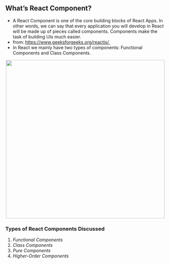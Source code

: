 ## What’s React Component?
  - A React Component is one of the core building blocks of React Apps. In other words, we can say that every application you will develop in React will be made up of pieces called components. Components make the task of building UIs much easier.
  - from: https://www.geeksforgeeks.org/reactjs/ 
  - In React we mainly have two types of components: Functional Components and Class Components.
  
<p align="center">
<img src="https://miro.medium.com/max/700/1*Q2t-jgIzVx_w1Cyy1YlbNw.png" width="500px"  ></p>
 
 ### Types of React Components Discussed
 1. *Functional Components*
 2. *Class Components*
 3. *Pure Components*
 4. *Higher-Order Components*

